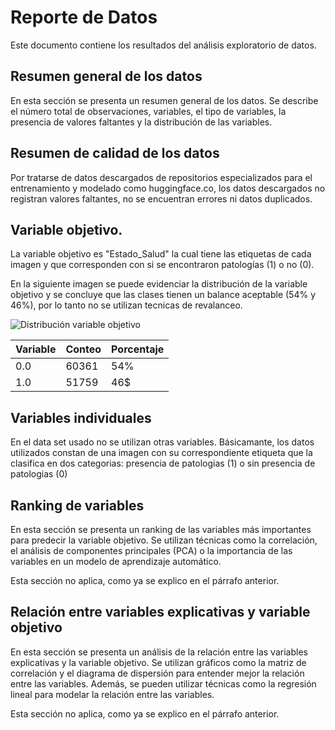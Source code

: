 # Reporte de Datos

Este documento contiene los resultados del análisis exploratorio de datos.

## Resumen general de los datos

En esta sección se presenta un resumen general de los datos. Se describe el número total de observaciones, variables, 
el tipo de variables, la presencia de valores faltantes y la distribución de las variables.

## Resumen de calidad de los datos

Por tratarse de datos descargados de repositorios especializados para el entrenamiento y modelado como 
huggingface.co, los datos descargados no registran valores faltantes, no se encuentran errores ni datos duplicados. 


## Variable objetivo.

La variable objetivo es "Estado_Salud" la cual tiene las etiquetas de cada imagen y que corresponden con si se encontraron patologías (1) o no (0).

En la siguiente imagen se puede evidenciar la distribución de la variable objetivo y se concluye que las clases tienen un balance aceptable (54% y 46%), 
por lo tanto no se utilizan tecnicas de revalanceo.

![Distribución variable objetivo](data_distribution.png)

| Variable | Conteo | Porcentaje |
| --- | --- | --- |
| 0.0 |	60361 | 54% |
| 1.0 |	51759 | 46$	|

## Variables individuales

En el data set usado no se utilizan otras variables. Básicamante, los datos utilizados constan de una imagen con su correspondiente etiqueta 
que la clasifica en dos categorias: presencia de patologias (1) o sin presencia de patologias (0) 

## Ranking de variables

En esta sección se presenta un ranking de las variables más importantes para predecir la variable objetivo. Se utilizan
técnicas como la correlación, el análisis de componentes principales (PCA) o la importancia de las variables en un modelo de aprendizaje automático.

Esta sección no aplica, como ya se explico en el párrafo anterior.

## Relación entre variables explicativas y variable objetivo

En esta sección se presenta un análisis de la relación entre las variables explicativas y la 
variable objetivo. Se utilizan gráficos como la matriz de correlación y el diagrama de 
dispersión para entender mejor la relación entre las variables. Además, se pueden utilizar técnicas como la 
regresión lineal para modelar la relación entre las variables.

Esta sección no aplica, como ya se explico en el párrafo anterior.

